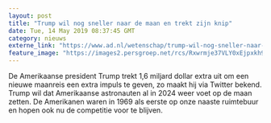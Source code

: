 ```yaml
---
layout: post
title: "Trump wil nog sneller naar de maan en trekt zijn knip"
date: Tue, 14 May 2019 08:37:45 GMT
category: nieuws
externe_link: "https://www.ad.nl/wetenschap/trump-wil-nog-sneller-naar-de-maan-en-trekt-zijn-knip~a7b4c435/"
feature_image: "https://images2.persgroep.net/rcs/Rxwrmje37VLY0xEjpxkh9Rxkcmk/diocontent/36565921/_fitwidth/400/?appId=21791a8992982cd8da851550a453bd7f&quality=0.7"
---
```


De Amerikaanse president Trump trekt 1,6 miljard dollar extra uit om een nieuwe maanreis een extra impuls te geven, zo maakt hij via Twitter bekend. Trump wil dat Amerikaanse astronauten al in 2024 weer voet op de maan zetten. De Amerikanen waren in 1969 als eerste op onze naaste ruimtebuur en hopen ook nu de competitie voor te blijven.

